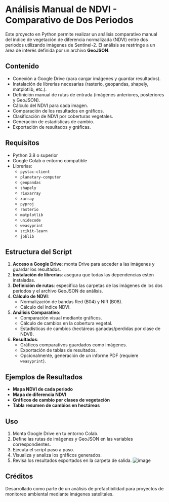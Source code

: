 
# Análisis Manual de NDVI - Comparativo de Dos Periodos

Este proyecto en Python permite realizar un análisis comparativo manual del índice de vegetación de diferencia normalizada (NDVI) entre dos periodos utilizando imágenes de Sentinel-2. El análisis se restringe a un área de interés definida por un archivo **GeoJSON**.

## Contenido

- Conexión a Google Drive (para cargar imágenes y guardar resultados).
- Instalación de librerías necesarias (rasterio, geopandas, shapely, matplotlib, etc.).
- Definición manual de rutas de entrada (imágenes anteriores, posteriores y GeoJSON).
- Cálculo del NDVI para cada imagen.
- Comparación de los resultados en gráficos.
- Clasificación de NDVI por coberturas vegetales.
- Generación de estadísticas de cambio.
- Exportación de resultados y gráficas.

## Requisitos

- Python 3.8 o superior
- Google Colab o entorno compatible
- Librerías:
  - `pystac-client`
  - `planetary-computer`
  - `geopandas`
  - `shapely`
  - `rioxarray`
  - `xarray`
  - `pyproj`
  - `rasterio`
  - `matplotlib`
  - `unidecode`
  - `weasyprint`
  - `scikit-learn`
  - `joblib`

## Estructura del Script

1. **Acceso a Google Drive**: monta Drive para acceder a las imágenes y guardar los resultados.
2. **Instalación de librerías**: asegura que todas las dependencias estén instaladas.
3. **Definición de rutas**: especifica las carpetas de las imágenes de los dos periodos y el archivo GeoJSON de análisis.
4. **Cálculo de NDVI**:
   - Normalización de bandas Red (B04) y NIR (B08).
   - Cálculo del índice NDVI.
5. **Análisis Comparativo**:
   - Comparación visual mediante gráficos.
   - Cálculo de cambios en la cobertura vegetal.
   - Estadísticas de cambios (hectáreas ganadas/perdidas por clase de NDVI).
6. **Resultados**:
   - Gráficos comparativos guardados como imágenes.
   - Exportación de tablas de resultados.
   - Opcionalmente, generación de un informe PDF (requiere `weasyprint`).

## Ejemplos de Resultados

- **Mapa NDVI de cada periodo**
- **Mapa de diferencia NDVI**
- **Gráficos de cambio por clases de vegetación**
- **Tabla resumen de cambios en hectáreas**

## Uso

1. Monta Google Drive en tu entorno Colab.
2. Define las rutas de imágenes y GeoJSON en las variables correspondientes.
3. Ejecuta el script paso a paso.
4. Visualiza y analiza los gráficos generados.
5. Revisa los resultados exportados en la carpeta de salida.
![image](https://github.com/user-attachments/assets/a1f61f71-5c56-443d-bd6f-d626e95ced9e)

## Créditos

Desarrollado como parte de un análisis de prefactibilidad para proyectos de monitoreo ambiental mediante imágenes satelitales.

